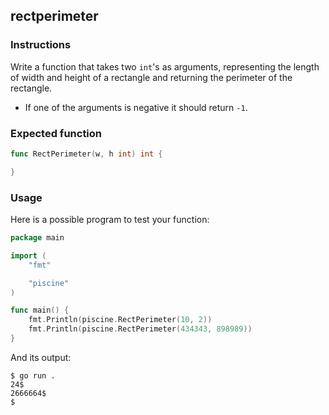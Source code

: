 ## rectperimeter

### Instructions

Write a function that takes two `int`'s as arguments, representing the length of width and height of a rectangle and returning the perimeter of the rectangle.

- If one of the arguments is negative it should return `-1`.

### Expected function

```go
func RectPerimeter(w, h int) int {

}
```

### Usage

Here is a possible program to test your function:

```go
package main

import (
	"fmt"

	"piscine"
)

func main() {
	fmt.Println(piscine.RectPerimeter(10, 2))
	fmt.Println(piscine.RectPerimeter(434343, 898989))
}
```

And its output:

```console
$ go run .
24$
2666664$
$
```
